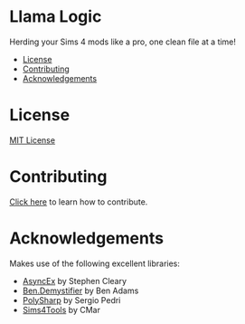 <h1>Llama Logic</h1>
Herding your Sims 4 mods like a pro, one clean file at a time!

<!-- TOC -->

- [License](#license)
- [Contributing](#contributing)
- [Acknowledgements](#acknowledgements)

<!-- /TOC -->

# License
[MIT License](LICENSE)

# Contributing
[Click here](CONTRIBUTING.md) to learn how to contribute.

# Acknowledgements
Makes use of the following excellent libraries:
* [AsyncEx](https://github.com/StephenCleary/AsyncEx) by Stephen Cleary
* [Ben.Demystifier](https://github.com/benaadams/Ben.Demystifier) by Ben Adams
* [PolySharp](https://github.com/Sergio0694/PolySharp) by Sergio Pedri
* [Sims4Tools](https://github.com/s4ptacle/Sims4Tools) by CMar